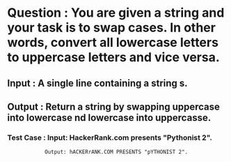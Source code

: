 # Question : You are given a string and your task is to swap cases. In other words, convert all lowercase letters to uppercase letters and vice versa.

## Input : A single line containing a string s.
## Output : Return a string by swapping uppercase into lowercase nd lowercase into uppercasse.

### Test Case : Input: HackerRank.com presents "Pythonist 2".
                Output: hACKERrANK.COM PRESENTS "pYTHONIST 2".

